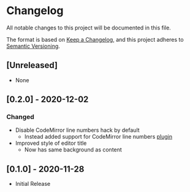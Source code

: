 # Changelog

All notable changes to this project will be documented in this file.

The format is based on [Keep a Changelog](https://keepachangelog.com/en/1.0.0/),
and this project adheres to [Semantic Versioning](https://semver.org/spec/v2.0.0.html).

## [Unreleased]

- None

## [0.2.0] - 2020-12-02

### Changed

- Disable CodeMirror line numbers hack by default
  - Instead added support for CodeMirror line numbers [plugin](https://github.com/shantanugoel/joplin-plugin-cm-linenumbers/)
- Improved style of editor title
  - Now has same background as content

## [0.1.0] - 2020-11-28

- Initial Release
